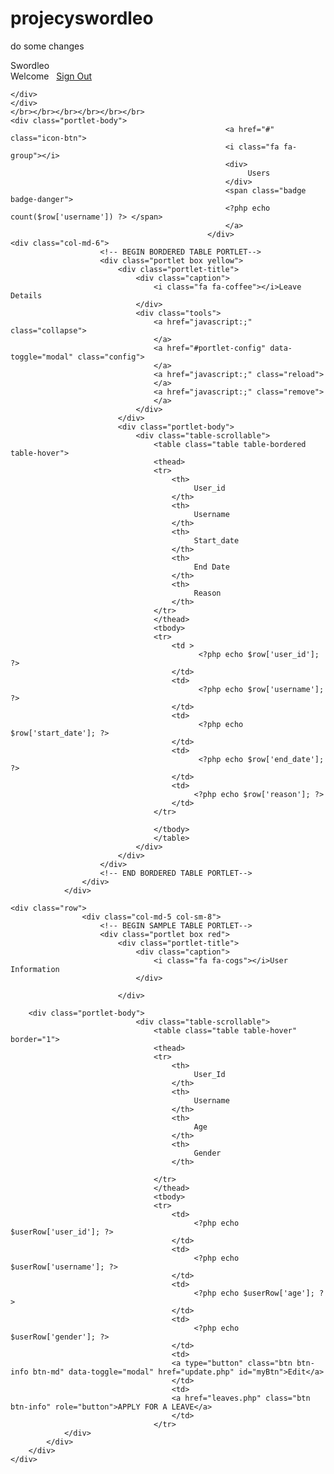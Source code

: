 # projecyswordleo
do some changes
<?php
session_start();
include_once 'dbconnect.php';

if(!isset($_SESSION['user']))
{
 header("Location: index.php");
}
$user_id = $_SESSION['user_id'];
$res=mysql_query("SELECT * FROM users WHERE user_id=".$_SESSION['user']);
$userRow=mysql_fetch_array($res);
$query = "SELECT start_date,username,end_date,reason,user_id FROM `leave` WHERE user_id = '1'"; 
$result = mysql_query($query) or die(mysql_error());
$row = mysql_fetch_assoc($result);
?>
<!DOCTYPE html PUBLIC "-//W3C//DTD XHTML 1.0 Transitional//EN" "http://www.w3.org/TR/xhtml1/DTD/xhtml1-transitional.dtd">
<html xmlns="http://www.w3.org/1999/xhtml">


<head>
<meta charset="utf-8"/>
<title>Login</title>
<meta http-equiv="X-UA-Compatible" content="IE=edge">
<meta content="width=device-width, initial-scale=1.0" name="viewport"/>
<meta http-equiv="Content-type" content="text/html; charset=utf-8">
<meta content="" name="description"/>
<meta content="" name="author"/>
<!-- BEGIN GLOBAL MANDATORY STYLES -->
<link href="http://fonts.googleapis.com/css?family=Open+Sans:400,300,600,700&subset=all" rel="stylesheet" type="text/css"/>
<link href="assets/global/plugins/font-awesome/css/font-awesome.min.css" rel="stylesheet" type="text/css"/>
<link href="assets/global/plugins/simple-line-icons/simple-line-icons.min.css" rel="stylesheet" type="text/css"/>
<link href="assets/global/plugins/bootstrap/css/bootstrap.min.css" rel="stylesheet" type="text/css"/>
<link href="assets/global/plugins/uniform/css/uniform.default.css" rel="stylesheet" type="text/css"/>
<!-- END GLOBAL MANDATORY STYLES -->
<!-- BEGIN PAGE LEVEL STYLES -->
<link href="assets/global/plugins/select2/select2.css" rel="stylesheet" type="text/css"/>
<link href="assets/admin/pages/css/login-soft.css" rel="stylesheet" type="text/css"/>
<!-- END PAGE LEVEL SCRIPTS -->
<!-- BEGIN THEME STYLES -->
<link href="assets/global/css/components.css" id="style_components" rel="stylesheet" type="text/css"/>
<link href="assets/global/css/plugins.css" rel="stylesheet" type="text/css"/>
<link href="assets/admin/layout/css/layout.css" rel="stylesheet" type="text/css"/>
<link id="style_color" href="assets/admin/layout/css/themes/default.css" rel="stylesheet" type="text/css"/>
<link href="assets/admin/layout/css/custom.css" rel="stylesheet" type="text/css"/>
<!-- END THEME STYLES -->
<link rel="shortcut icon" href="favicon.ico"/>
</head>
<html>
<body>
<meta http-equiv="Content-Type" content="text/html; charset=utf-8" />
<title>Welcome - <?php echo $userRow['username']; ?></title>
<link rel="stylesheet" href="style.css" type="text/css" />
<div id="header">
 <div id="left">
    <label>Swordleo</label>
    </div>
    <div id="right">
     <div id="content">
         Welcome <?php echo $userRow['username']; ?>&nbsp;&nbsp;<a href="logout.php?logout">Sign Out</a>
        </div>
		
    </div>
	</div>
	</br></br></br></br></br></br>
	<div class="portlet-body">
													<a href="#" class="icon-btn">
													<i class="fa fa-group"></i>
													<div>
														 Users
													</div>
													<span class="badge badge-danger">
													<?php echo count($row['username']) ?> </span>
													</a>
												</div>
	<div class="col-md-6">
						<!-- BEGIN BORDERED TABLE PORTLET-->
						<div class="portlet box yellow">
							<div class="portlet-title">
								<div class="caption">
									<i class="fa fa-coffee"></i>Leave Details
								</div>
								<div class="tools">
									<a href="javascript:;" class="collapse">
									</a>
									<a href="#portlet-config" data-toggle="modal" class="config">
									</a>
									<a href="javascript:;" class="reload">
									</a>
									<a href="javascript:;" class="remove">
									</a>
								</div>
							</div>
							<div class="portlet-body">
								<div class="table-scrollable">
									<table class="table table-bordered table-hover">
									<thead>
									<tr>
										<th>
											 User_id
										</th>
										<th>
											 Username
										</th>
										<th>
											 Start_date
										</th>
										<th>
											 End Date
										</th>
										<th>
											 Reason
										</th>
									</tr>
									</thead>
									<tbody>
									<tr>
										<td >
											  <?php echo $row['user_id']; ?>
										</td>
										<td>
											  <?php echo $row['username']; ?>
										</td>
										<td>
											  <?php echo $row['start_date']; ?>
										</td>
										<td>
											  <?php echo $row['end_date']; ?>
										</td>
										<td>
											 <?php echo $row['reason']; ?>
										</td>
									</tr>
									
									</tbody>
									</table>
								</div>
							</div>
						</div>
						<!-- END BORDERED TABLE PORTLET-->
					</div>
				</div>

	<div class="row">
					<div class="col-md-5 col-sm-8">
						<!-- BEGIN SAMPLE TABLE PORTLET-->
						<div class="portlet box red">
							<div class="portlet-title">
								<div class="caption">
									<i class="fa fa-cogs"></i>User Information
								</div>
								
							</div>

		<div class="portlet-body">
								<div class="table-scrollable">
									<table class="table table-hover" border="1">
									<thead>
									<tr>
										<th>
											 User_Id
										</th>
										<th>
											 Username
										</th>
										<th>
											 Age
										</th>
										<th>
											 Gender
										</th>
										
									</tr>
									</thead>
									<tbody>
									<tr>
										<td>
											 <?php echo $userRow['user_id']; ?>
										</td>
										<td>
											 <?php echo $userRow['username']; ?>
										</td>
										<td>
											 <?php echo $userRow['age']; ?>
										</td>
										<td>
											 <?php echo $userRow['gender']; ?>
										</td>
										<td>
										<a type="button" class="btn btn-info btn-md" data-toggle="modal" href="update.php" id="myBtn">Edit</a>
										</td>
										<td>
										<a href="leaves.php" class="btn btn-info" role="button">APPLY FOR A LEAVE</a>
										</td>
									</tr>
                </div>
            </div>
        </div>
	</div>
</div>

</body>
</html>
<script src="assets/global/plugins/jquery.min.js" type="text/javascript"></script>
<script src="assets/global/plugins/jquery-migrate.min.js" type="text/javascript"></script>
<script src="assets/global/plugins/bootstrbootstrap.min.js" type="text/javascript"></script>
<script src="assets/global/plugins/jquery.blockui.min.js" type="text/javascript"></script>
<script src="assets/global/plugins/uniform/jquery.uniform.min.js" type="text/javascript"></script>
<script src="assets/global/plugins/jquery.cokie.min.js" type="text/javascript"></script>
<!-- END CORE PLUGINS -->
<!-- BEGIN PAGE LEVEL PLUGINS -->
<script src="assets/global/plugins/jquery-validatijquery.validate.min.js" type="text/javascript"></script>
<script src="assets/global/plugins/backstretch/jquery.backstretch.min.js" type="text/javascript"></script>
<script type="text/javascript" src="assets/global/plugins/select2/select2.min.js"></script>
<!-- END PAGE LEVEL PLUGINS -->
<!-- BEGIN PAGE LEVEL SCRIPTS -->
<script src="assets/global/scripts/metronic.js" type="text/javascript"></script>
<script src="assets/admin/layout/scripts/layout.js" type="text/javascript"></script>
<script src="assets/admin/layout/scripts/demo.js" type="text/javascript"></script>
<script src="assets/admin/pages/scripts/login-soft.js" type="text/javascript"></script>
<!-- END PAGE LEVEL SCRIPTS -->
<script>
jQuery(document).ready(function() {     
  Metronic.init(); // init metronic core components
Layout.init(); // init current layout
  Login.init();
  Demo.init();
       // init background slide images
       $.backstretch([
        "assets/admin/pages/media/bg/1.jpg",
        "assets/admin/pages/media/bg/2.jpg",
        "assets/admin/pages/media/bg/3.jpg",
        "assets/admin/pages/media/bg/4.jpg"
        ], {
          fade: 1000,
          duration: 8000
    }
    );
});
</script>
</body>
</html>
